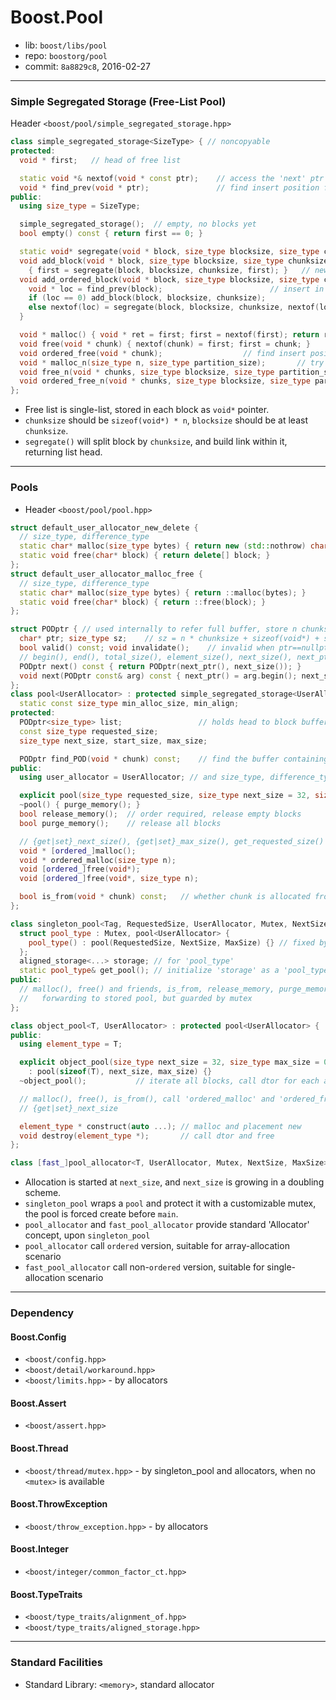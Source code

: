 # Boost.Pool

* lib: `boost/libs/pool`
* repo: `boostorg/pool`
* commit: `8a8829c8`, 2016-02-27

------
### Simple Segregated Storage (Free-List Pool)

Header `<boost/pool/simple_segregated_storage.hpp>`

```c++
class simple_segregated_storage<SizeType> { // noncopyable
protected:
  void * first;   // head of free list

  static void *& nextof(void * const ptr);    // access the 'next' ptr in block
  void * find_prev(void * ptr);               // find insert position for new block in free-list
public:
  using size_type = SizeType;

  simple_segregated_storage();  // empty, no blocks yet
  bool empty() const { return first == 0; }

  static void* segregate(void * block, size_type blocksize, size_type chunksize, void * end = 0);
  void add_block(void * block, size_type blocksize, size_type chunksize)
    { first = segregate(block, blocksize, chunksize, first); }   // new free-list head
  void add_ordered_block(void * block, size_type blocksize, size_type chunksize) {
    void * loc = find_prev(block);                        // insert in free-list at proper position
    if (loc == 0) add_block(block, blocksize, chunksize);
    else nextof(loc) = segregate(block, blocksize, chunksize, nextof(loc);
  }

  void * malloc() { void * ret = first; first = nextof(first); return ret; }  // get head
  void free(void * chunk) { nextof(chunk) = first; first = chunk; }           // put at head
  void ordered_free(void * chunk);                  // find insert position and link in free-list
  void * malloc_n(size_type n, size_type partition_size);       // try to find n contiguous free chunks
  void free_n(void * chunks, size_type blocksize, size_type partition_size);          // add_block
  void ordered_free_n(void * chunks, size_type blocksize, size_type partition_size);  // add_ordered_block
};
```

* Free list is single-list, stored in each block as `void*` pointer.
* `chunksize` should be `sizeof(void*) * n`, `blocksize` should be at least `chunksize`.
* `segregate()` will split block by `chunksize`, and build link within it, returning list head.

------
### Pools

* Header `<boost/pool/pool.hpp>`

```c++
struct default_user_allocator_new_delete {
  // size_type, difference_type
  static char* malloc(size_type bytes) { return new (std::nothrow) char[bytes]; }
  static void free(char* block) { return delete[] block; }
};
struct default_user_allocator_malloc_free {
  // size_type, difference_type
  static char* malloc(size_type bytes) { return ::malloc(bytes); }
  static void free(char* block) { return ::free(block); }
};

struct PODptr { // used internally to refer full buffer, store n chunks and ptr & size of next buffer
  char* ptr; size_type sz;    // sz = n * chunksize + sizeof(void*) + sizeof(size_type)
  bool valid() const; void invalidate();    // invalid when ptr==nullptr
  // begin(), end(), total_size(), element_size(), next_size(), next_ptr()
  PODptr next() const { return PODptr(next_ptr(), next_size()); }
  void next(PODptr const& arg) const { next_ptr() = arg.begin(); next_size() = arg.total_size(); }
};
class pool<UserAllocator> : protected simple_segregated_storage<UserAllocator::size_type> {
  static const size_type min_alloc_size, min_align;
protected:
  PODptr<size_type> list;                 // holds head to block buffer list
  const size_type requested_size;
  size_type next_size, start_size, max_size;

  PODptr find_POD(void * chunk) const;    // find the buffer containing chunk
public:
  using user_allocator = UserAllocator; // and size_type, difference_type

  explicit pool(size_type requested_size, size_type next_size = 32, size_type max_size = 0);
  ~pool() { purge_memory(); }
  bool release_memory();  // order required, release empty blocks
  bool purge_memory();    // release all blocks

  // {get|set}_next_size(), {get|set}_max_size(), get_requested_size()
  void * [ordered_]malloc();
  void * ordered_malloc(size_type n);
  void [ordered_]free(void*);
  void [ordered_]free(void*, size_type n);

  bool is_from(void * chunk) const;   // whether chunk is allocated from one of the blocks
};

class singleton_pool<Tag, RequestedSize, UserAllocator, Mutex, NextSize, MaxSize> {
  struct pool_type : Mutex, pool<UserAllocator> {
    pool_type() : pool(RequestedSize, NextSize, MaxSize) {} // fixed by template arguments
  };
  aligned_storage<...> storage; // for 'pool_type'
  static pool_type& get_pool(); // initialize 'storage' as a 'pool_type' on first access
public:
  // malloc(), free() and friends, is_from, release_memory, purge_memory
  //   forwarding to stored pool, but guarded by mutex
};

class object_pool<T, UserAllocator> : protected pool<UserAllocator> {
public:
  using element_type = T;

  explicit object_pool(size_type next_size = 32, size_type max_size = 0)
    : pool(sizeof(T), next_size, max_size) {}
  ~object_pool();           // iterate all blocks, call dtor for each allocated trunks, deallocate each block

  // malloc(), free(), is_from(), call 'ordered_malloc' and 'ordered_free', casted to 'element_type *'
  // {get|set}_next_size

  element_type * construct(auto ...); // malloc and placement new
  void destroy(element_type *);       // call dtor and free
};

class [fast_]pool_allocator<T, UserAllocator, Mutex, NextSize, MaxSize>;
```

* Allocation is started at `next_size`, and `next_size` is growing in a doubling scheme.
* `singleton_pool` wraps a `pool` and protect it with a customizable mutex, the pool is forced create before `main`.
* `pool_allocator` and `fast_pool_allocator` provide standard 'Allocator' concept, upon `singleton_pool`
* `pool_allocator` call `ordered` version, suitable for array-allocation scenario
* `fast_pool_allocator` call non-`ordered` version, suitable for single-allocation scenario

------
### Dependency

#### Boost.Config

* `<boost/config.hpp>`
* `<boost/detail/workaround.hpp>`
* `<boost/limits.hpp>` - by allocators

#### Boost.Assert

* `<boost/assert.hpp>`

#### Boost.Thread

* `<boost/thread/mutex.hpp>` - by singleton_pool and allocators, when no `<mutex>` is available

#### Boost.ThrowException

* `<boost/throw_exception.hpp>` - by allocators

#### Boost.Integer

* `<boost/integer/common_factor_ct.hpp>`

#### Boost.TypeTraits

* `<boost/type_traits/alignment_of.hpp>`
* `<boost/type_traits/aligned_storage.hpp>`

------
### Standard Facilities

* Standard Library: `<memory>`, standard allocator

